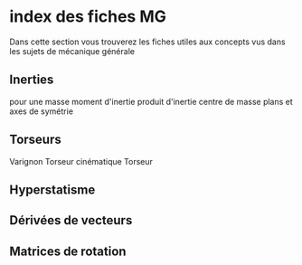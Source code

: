 # index des fiches MG
Dans cette section vous trouverez les fiches utiles aux concepts vus dans les sujets de mécanique générale


## Inerties
pour une masse
moment d'inertie
produit d'inertie
centre de masse
plans et axes de symétrie


## Torseurs
Varignon
Torseur cinématique
Torseur 

## Hyperstatisme


## Dérivées de vecteurs



## Matrices de rotation





